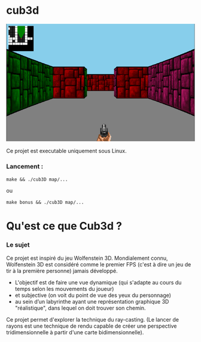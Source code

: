 # cub3d

![Cover](https://github.com/retcheba/cub3d/blob/cef3ae483d75743d147c98692c8867ff023bba1b/cub3d.png)

Ce projet est executable uniquement sous Linux.

### Lancement :
  ```
make && ./cub3D map/...
  ```
 
 ou
  
  ```
make bonus && ./cub3D map/...
  ```

# Qu'est ce que Cub3d ?
### Le sujet
Ce projet est inspiré du jeu Wolfenstein 3D. Mondialement connu, Wolfenstein 3D est considéré comme le premier FPS (c'est à dire un jeu de tir à la première personne) jamais développé. 

- L'objectif est de faire une vue dynamique (qui s'adapte au cours du temps selon les mouvements du joueur)
- et subjective (on voit du point de vue des yeux du personnage)
- au sein d’un labyrinthe ayant une représentation graphique 3D "réalistique", dans lequel on doit trouver son chemin. 

Ce projet permet d'explorer la technique du ray-casting. (Le lancer de rayons est une technique de rendu capable de créer une perspective tridimensionnelle à partir d'une carte bidimensionnelle).


